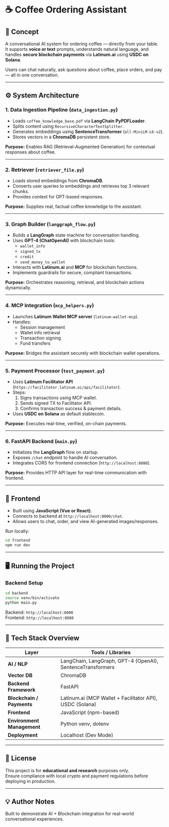 # ☕ Coffee Ordering Assistant

## 🧠 Concept
A conversational AI system for ordering coffee — directly from your table.  
It supports **voice or text** prompts, understands natural language, and handles **secure blockchain payments** via **Latinum.ai** using **USDC on Solana**.

Users can chat naturally, ask questions about coffee, place orders, and pay — all in one conversation.

---

## ⚙️ System Architecture

### 1. Data Ingestion Pipeline (`data_ingestion.py`)
- Loads `coffee_knowledge_base.pdf` via **LangChain PyPDFLoader**.  
- Splits content using `RecursiveCharacterTextSplitter`.
- Generates embeddings using **SentenceTransformer** (`all-MiniLM-L6-v2`).
- Stores vectors in a **ChromaDB** persistent store.

**Purpose:** Enables RAG (Retrieval-Augmented Generation) for contextual responses about coffee.

---

### 2. Retriever (`retriever_file.py`)
- Loads stored embeddings from **ChromaDB**.
- Converts user queries to embeddings and retrieves top 3 relevant chunks.
- Provides context for GPT-based responses.

**Purpose:** Supplies real, factual coffee knowledge to the assistant.

---

### 3. Graph Builder (`langgraph_flow.py`)
- Builds a **LangGraph** state machine for conversation handling.
- Uses **GPT-4 (ChatOpenAI)** with blockchain tools:
  - `wallet_info`
  - `signed_tx`
  - `credit`
  - `send_money_to_wallet`
- Interacts with **Latinum.ai** and **MCP** for blockchain functions.
- Implements guardrails for secure, compliant transactions.

**Purpose:** Orchestrates reasoning, retrieval, and blockchain actions dynamically.

---

### 4. MCP Integration (`mcp_helpers.py`)
- Launches **Latinum Wallet MCP server** (`latinum-wallet-mcp`).
- Handles:
  - Session management
  - Wallet info retrieval
  - Transaction signing
  - Fund transfers

**Purpose:** Bridges the assistant securely with blockchain wallet operations.

---

### 5. Payment Processor (`test_payment.py`)
- Uses **Latinum Facilitator API** (`https://facilitator.latinum.ai/api/facilitator`).
- Steps:
  1. Signs transactions using MCP wallet.
  2. Sends signed TX to Facilitator API.
  3. Confirms transaction success & payment details.
- Uses **USDC on Solana** as default stablecoin.

**Purpose:** Executes real-time, verified, on-chain payments.

---

### 6. FastAPI Backend (`main.py`)
- Initializes the **LangGraph** flow on startup.
- Exposes `/chat` endpoint to handle AI conversation.
- Integrates CORS for frontend connection (`http://localhost:8080`).

**Purpose:** Provides HTTP API layer for real-time communication with frontend.

---

## 🧩 Frontend
- Built using **JavaScript (Vue or React)**.
- Connects to backend at `http://localhost:8000/chat`.
- Allows users to chat, order, and view AI-generated images/responses.

Run locally:
```bash
cd frontend
npm run dev
```

---

## 🖥️ Running the Project

### Backend Setup
```bash
cd backend
source venv/bin/activate
python main.py
```

Backend: `http://localhost:8000`  
Frontend: `http://localhost:8080`

---

## 🧱 Tech Stack Overview

| Layer | Tools / Libraries |
|-------|-------------------|
| **AI / NLP** | LangChain, LangGraph, GPT-4 (OpenAI), SentenceTransformers |
| **Vector DB** | ChromaDB |
| **Backend Framework** | FastAPI |
| **Blockchain / Payments** | Latinum.ai (MCP Wallet + Facilitator API), USDC (Solana) |
| **Frontend** | JavaScript (npm-based) |
| **Environment Management** | Python venv, dotenv |
| **Deployment** | Localhost (Dev Mode) |

---

## 🧾 License
This project is for **educational and research** purposes only.  
Ensure compliance with local crypto and payment regulations before deploying in production.

---

## 💡 Author Notes
Built to demonstrate AI + Blockchain integration for real-world conversational experiences.
